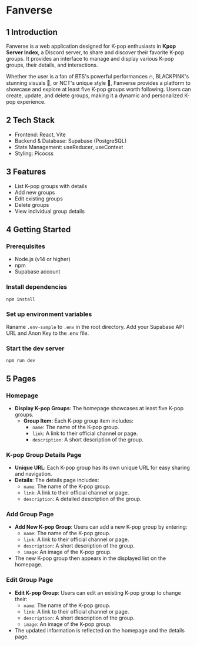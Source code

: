 # Fanverse

## 1 Introduction
Fanverse is a web application designed for K-pop enthusiasts in **Kpop Server Index**, a Discord server, to share and discover their favorite K-pop groups. It provides an interface to manage and display various K-pop groups, their details, and interactions.

Whether the user is a fan of BTS's powerful performances 🔥, BLACKPINK's stunning visuals 🌸, or NCT's unique style 💚, Fanverse provides a platform to showcase and explore at least five K-pop groups worth following. Users can create, update, and delete groups, making it a dynamic and personalized K-pop experience.

## 2 Tech Stack
- Frontend: React, Vite
- Backend & Database: Supabase (PostgreSQL)
- State Management: useReducer, useContext
- Styling: Picocss

## 3 Features
- List K-pop groups with details
- Add new groups
- Edit existing groups
- Delete groups
- View individual group details

## 4 Getting Started
### Prerequisites
- Node.js (v14 or higher)
- npm
- Supabase account

### Install dependencies
```
npm install
```

### Set up environment variables
Raname `.env-sample` to `.env` in the root directory.
Add your Supabase API URL and Anon Key to the .env file.

### Start the dev server
```
npm run dev
```

## 5 Pages
### Homepage
- **Display K-pop Groups**: The homepage showcases at least five K-pop groups.
  - **Group Item**: Each K-pop group item includes:
    - `name`: The name of the K-pop group.
    - `link`: A link to their official channel or page.
    - `description`: A short description of the group.

### K-pop Group Details Page
- **Unique URL**: Each K-pop group has its own unique URL for easy sharing and navigation.
- **Details**: The details page includes:
  - `name`: The name of the K-pop group.
  - `link`: A link to their official channel or page.
  - `description`: A detailed description of the group.

### Add Group Page
- **Add New K-pop Group**: Users can add a new K-pop group by entering:
  - `name`: The name of the K-pop group.
  - `link`: A link to their official channel or page.
  - `description`: A short description of the group.
  - `image`: An image of the K-pop group.
- The new K-pop group then appears in the displayed list on the homepage.

### Edit Group Page
- **Edit K-pop Group**: Users can edit an existing K-pop group to change their:
  - `name`: The name of the K-pop group.
  - `link`: A link to their official channel or page.
  - `description`: A short description of the group.
  - `image`: An image of the K-pop group.
- The updated information is reflected on the homepage and the details page.

